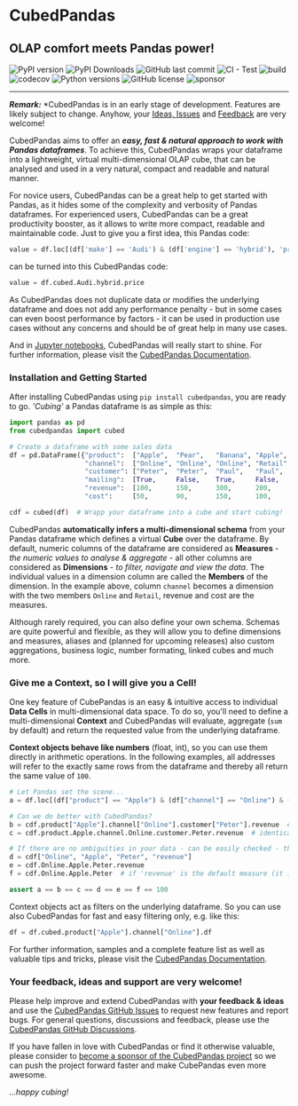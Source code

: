 # CubedPandas 

## OLAP comfort meets Pandas power!

![PyPI version](https://img.shields.io/pypi/v/cubedpandas)
![PyPI Downloads](https://img.shields.io/pypi/dm/cubedpandas.svg?label=PyPI%20downloads)
![GitHub last commit](https://img.shields.io/github/last-commit/Zeutschler/cubedpandas)
![CI - Test](https://github.com/pandas-dev/pandas/actions/workflows/unit-tests.yml/badge.svg)
![build](https://img.shields.io/github/actions/workflow/status/zeutschler/cubedpandas/python-package.yml)
![codecov](https://codecov.io/github/Zeutschler/cubedpandas/graph/badge.svg?token=B12O0B6F10)
![Python versions](https://img.shields.io/pypi/pyversions/cubedpandas)
![GitHub license](https://img.shields.io/github/license/Zeutschler/cubedpandas)
![sponsor](https://img.shields.io/github/sponsors/zeutschler)

-----------------

***Remark:*** *CubedPandas is in an early stage of development. Features are likely subject to change. 
Anyhow, your [Ideas, Issues](https://github.com/Zeutschler/cubedpandas/issues) and [Feedback](https://github.com/Zeutschler/cubedpandas/discussions) are very welcome!

CubedPandas aims to offer an ***easy, fast & natural approach to work with Pandas dataframes***. 
To achieve this, CubedPandas wraps your dataframe into a lightweight, virtual multi-dimensional OLAP cube, 
that can be analysed and used in a very natural, compact and readable and natural manner. 

For novice users, CubedPandas can be a great help to get started with Pandas, as it hides some
of the complexity and verbosity of Pandas dataframes. For experienced users, CubedPandas
can be a great productivity booster, as it allows to write more compact, readable and
maintainable code. Just to give you a first idea, this Pandas code:

```python
value = df.loc[(df['make'] == 'Audi') & (df['engine'] == 'hybrid'), 'price'].sum()
```

can be turned into this CubedPandas code:

```python
value = df.cubed.Audi.hybrid.price
```

As CubedPandas does not duplicate data or modifies the underlying dataframe and does not add 
any performance penalty - but in some cases can even boost performance by factors - it can be 
used in production use cases without any concerns and should be of great help in many use cases. 

And in [Jupyter notebooks](https://jupyter.org), CubedPandas will really 
start to shine. For further information, please visit the 
[CubedPandas Documentation](https://zeutschler.github.io/cubedpandas/).


### Installation and Getting Started

After installing CubedPandas using `pip install cubedpandas`, you are ready to go. 
*'Cubing'* a Pandas dataframe is as simple as this:

```python
import pandas as pd
from cubedpandas import cubed

# Create a dataframe with some sales data
df = pd.DataFrame({"product":  ["Apple",  "Pear",   "Banana", "Apple",  "Pear",   "Banana"],
                   "channel":  ["Online", "Online", "Online", "Retail", "Retail", "Retail"],
                   "customer": ["Peter",  "Peter",  "Paul",   "Paul",   "Mary",   "Mary"  ],
                   "mailing":  [True,     False,    True,     False,    True,     False   ],
                   "revenue":  [100,      150,      300,      200,      250,      350     ],
                   "cost":     [50,       90,       150,      100,      150,      175     ]})

cdf = cubed(df)  # Wrapp your dataframe into a cube and start cubing!
```

CubedPandas **automatically infers a multi-dimensional schema** from your Pandas dataframe which 
defines a virtual **Cube** over the dataframe. By default, numeric columns of the dataframe 
are considered as **Measures** - *the numeric values to analyse & aggregate* - all other columns are 
considered as **Dimensions** - *to filter, navigate and view the data*. The individual values in a 
dimension column are called the **Members** of the dimension. In the example above, column `channel` 
becomes a dimension with the two members `Online` and `Retail`, revenue and cost are the measures.

Although rarely required, you can also define your own schema. Schemas are quite powerful and flexible, 
as they will allow you to define dimensions and measures, aliases and (planned for upcoming releases) 
also custom aggregations, business logic, number formating, linked cubes and much more. 

### Give me a Context, so I will give you a Cell!
One key feature of CubePandas is an easy & intuitive access to individual **Data Cells** in 
multi-dimensional data space. To do so, you'll need to define a multi-dimensional **Context** and 
CubedPandas will evaluate, aggregate (`sum` by default) and return the requested value from 
the underlying dataframe.

**Context objects behave like numbers** (float, int), so you can use them directly in arithmetic 
operations. In the following examples, all addresses will refer to the exactly same rows from the dataframe
and thereby all return the same value of `100`. 

```python
# Let Pandas set the scene...
a = df.loc[(df["product"] == "Apple") & (df["channel"] == "Online") & (df["customer"] == "Peter"), "revenue"].sum()

# Can we do better with CubedPandas? 
b = cdf.product["Apple"].channel["Online"].customer["Peter"].revenue  # explicit, readable, flexible and fast  
c = cdf.product.Apple.channel.Online.customer.Peter.revenue  # identical, if member names are Python-compliant

# If there are no ambiguities in your data - can be easily checked - then you can use this shorthand forms:
d = cdf["Online", "Apple", "Peter", "revenue"]
e = cdf.Online.Apple.Peter.revenue
f = cdf.Online.Apple.Peter  # if 'revenue' is the default measure (it is), so it can be omitted

assert a == b == c == d == e == f == 100
```

Context objects act as filters on the underlying dataframe. So you can use also CubedPandas for 
fast and easy filtering only, e.g. like this:

```python   
df = df.cubed.product["Apple"].channel["Online"].df
```

For further information, samples and a complete feature list as well as valuable tips and tricks,
please visit the [CubedPandas Documentation](https://zeutschler.github.io/cubedpandas/).


### Your feedback, ideas and support are very welcome!
Please help improve and extend CubedPandas with **your feedback & ideas** and use the 
[CubedPandas GitHub Issues](https://github.com/Zeutschler/cubedpandas/issues) to request new features and report bugs. 
For general questions, discussions and feedback, please use the 
[CubedPandas GitHub Discussions](https://github.com/Zeutschler/cubedpandas/discussions).

If you have fallen in love with CubedPandas or find it otherwise valuable, 
please consider to [become a sponsor of the CubedPandas project](https://github.com/sponsors/Zeutschler) so we 
can push the project forward faster and make CubePandas even more awesome.

*...happy cubing!*
